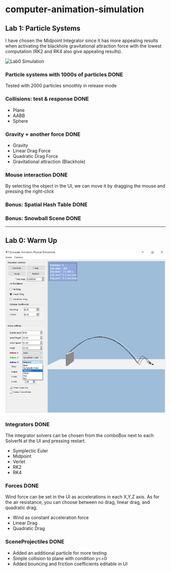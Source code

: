 # computer-animation-simulation

## Lab 1: Particle Systems
I have chosen the Midpoint Integrator since it has more appealing results when activating the blackhole gravitational attraction force with the lowest computation (RK2 and RK4 also give appealing results).

![Lab0 Simulation](./images/Lab1.gif)

### Particle systems with 1000s of particles DONE
Tested with 2000 particles smoothly in release mode

### Collisions: test & response DONE
- Plane
- AABB
- Sphere

### Gravity + another force DONE
- Gravity
- Linear Drag Force
- Quadratic Drag Force
- Gravitational attraction (Blackhole)

### Mouse interaction DONE
By selecting the object in the UI, we can move it by dragging the mouse and pressing the right-click

### Bonus: Spatial Hash Table DONE
### Bonus: Snowball Scene DONE

---

## Lab 0: Warm Up

![Lab0 Simulation](./images/Lab0.png)

### Integrators DONE
The integrator solvers can be chosen from the comboBox next to each SolverN at the UI and pressing restart.

- Symplectic Euler
- Midpoint
- Verlet
- RK2
- RK4

### Forces DONE
Wind force can be set in the UI as accelerations in each X,Y,Z axis. As for the air resistance, you can choose between no drag, linear drag, and quadratic drag.

- Wind as constant acceleration force
- Linear Drag
- Quadratic Drag

### SceneProjectiles DONE

- Added an additional particle for more testing
- Simple collision to plane with condition y<=0
- Added bouncing and friction coefficients editable in UI
